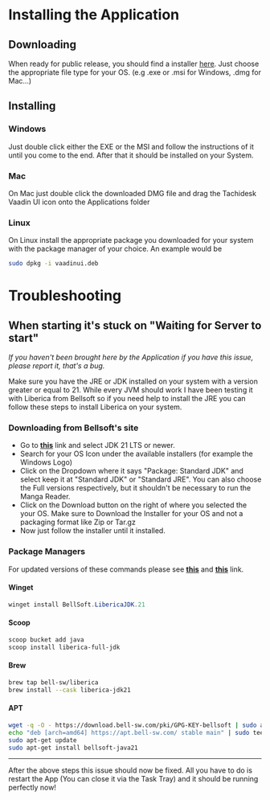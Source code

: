 # Installing the Application

## Downloading

When ready for public release, you should find a installer [here](https://github.com/aless2003/Tachidesk-VaadinUI/releases/latest). Just choose the appropriate file type for your OS. (e.g .exe or .msi for Windows, .dmg for Mac...)

## Installing

### Windows

Just double click either the EXE or the MSI and follow the instructions of it until you come to the end. After that it should be installed on your System.

### Mac

On Mac just double click the downloaded DMG file and drag the Tachidesk Vaadin UI icon onto the Applications folder

### Linux

On Linux install the appropriate package you downloaded for your system with the package manager of your choice. An example would be

``` bash
sudo dpkg -i vaadinui.deb
```

# Troubleshooting

## When starting it's stuck on "Waiting for Server to start"

*If you haven't been brought here by the Application if you have this issue, please report it, that's a bug.*

Make sure you have the JRE or JDK installed on your system with a version greater or equal to 21. While every JVM should work I have been testing it with Liberica from Bellsoft so if you need help to install the JRE you can follow these steps to install Liberica on your system.

### Downloading from Bellsoft's site

- Go to [**this**](https://bell-sw.com/pages/downloads/) link and select JDK 21 LTS or newer.
- Search for your OS Icon under the available installers (for example the Windows Logo)
- Click on the Dropdown where it says "Package: Standard JDK" and select keep it at "Standard JDK" or "Standard JRE". You can also choose the Full versions respectively, but it shouldn't be necessary to run the Manga Reader.
- Click on the Download button on the right of where you selected the your OS. Make sure to Download the Installer for your OS and not a packaging format like Zip or Tar.gz
- Now just follow the installer until it installed.

### Package Managers

For updated versions of these commands please see [**this**](https://bell-sw.com/pages/package-managers/) and [**this**](https://bell-sw.com/pages/repositories/) link.
#### Winget

``` powershell
winget install BellSoft.LibericaJDK.21
```

#### Scoop

``` powershell
scoop bucket add java
scoop install liberica-full-jdk
```

#### Brew

``` bash
brew tap bell-sw/liberica
brew install --cask liberica-jdk21
```

#### APT

``` bash
wget -q -O - https://download.bell-sw.com/pki/GPG-KEY-bellsoft | sudo apt-key add -
echo "deb [arch=amd64] https://apt.bell-sw.com/ stable main" | sudo tee /etc/apt/sources.list.d/bellsoft.list
sudo apt-get update
sudo apt-get install bellsoft-java21
```

------------------------------------------------------------------------

After the above steps this issue should now be fixed. All you have to do is restart the App (You can close it via the Task Tray) and it should be running perfectly now!
